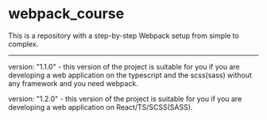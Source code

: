 # webpack_course

This is a repository with a step-by-step Webpack setup from simple to complex.

---

version: "1.1.0" - this version of the project is suitable for you if you are developing a web application on the typescript and the scss(sass) without any framework and you need webpack.

version: "1.2.0" - this version of the project is suitable for you if you are developing a web application on React/TS/SCSS(SASS).
